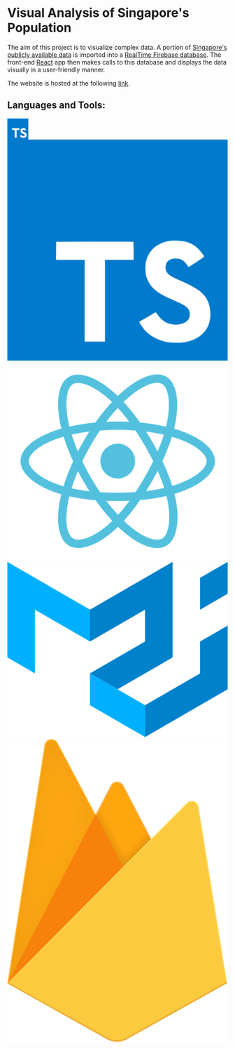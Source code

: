 # Visual Analysis of Singapore's Population

The aim of this project is to visualize complex data. A portion of [Singapore's publicly available data](https://data.gov.sg) is imported into a [RealTime Firebase database](https://firebase.google.com/products/realtime-database). The front-end [React](https://reactjs.org) app then makes calls to this database and displays the data visually in a user-friendly manner.

The website is hosted at the following [link](https://gurshant.github.io/data-visualization/).

## Languages and Tools:

<a href="https://www.typescriptlang.org"><img src="images/typescript.svg?raw=true" align="left" height="48" width="48" ></a>
[![TypeScript](images/typescript.svg?raw=true)](https://www.typescriptlang.org)
[![React](images/react.svg?raw=true)](https://reactjs.org)
[![Material UI](images/material-ui.svg?raw=true)](https://material-ui.com)
[![FireBase](images/firebase.svg?raw=true)](https://firebase.google.com/products/realtime-database)
